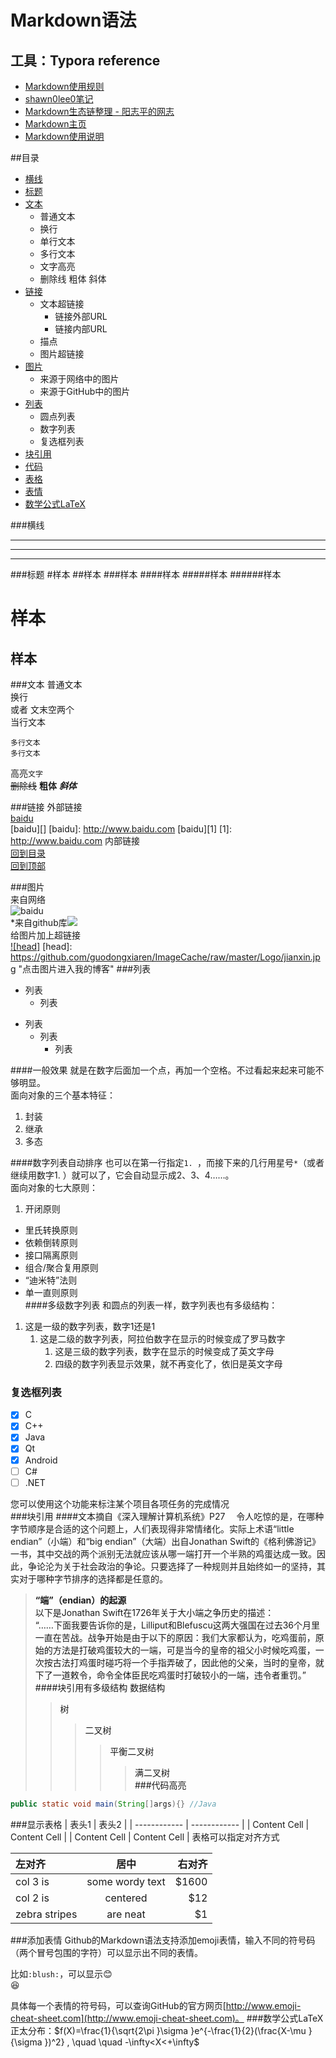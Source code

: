 
Markdown语法
===
工具：Typora
reference
---
* [Markdown使用规则](http://daringfireball.net/projects/markdown/)
* [shawn0lee0笔记](https://shawn0lee0.gitbooks.io/python-omooc2py/content/markdownyu_fa_jian_jie.html)
* [Markdown生态链整理 - 阳志平的网志](http://www.yangzhiping.com/tech/markdown-ecosystem.html)
* [Markdown主页](http://daringfireball.net/projects/markdown/)
* [Markdown使用说明](http://wowubuntu.com/markdown/index.html)

##<a name="index"/>目录
* [横线](#line)
* [标题](#title)
* [文本](#text)
   * 普通文本
   * 换行 
   * 单行文本
   * 多行文本
   * 文字高亮
   * 删除线 粗体 斜体
* [链接](#link)
   * 文本超链接
      *   链接外部URL
      *   链接内部URL
   * 描点
   * 图片超链接
* [图片](#pic)
   * 来源于网络中的图片
   * 来源于GitHub中的图片  
* [列表](#list)
   * 圆点列表
   * 数字列表
   * 复选框列表
* [块引用](#blockquotes)
* [代码](#code)
* [表格](#table) 
* [表情](#emoji)
* [数学公式LaTeX](#LaTeX)

<a name="line"/>
###横线

***
---
___

###<a name="title"/>标题
#样本
##样本
###样本
####样本
#####样本
######样本


样本
===


样本
---  

###<a name="text"/>文本
普通文本<br>
换行<br> 
或者 文末空两个  
	当行文本

	多行文本
	多行文本
高亮`文字`<br>
~~删除线~~
**粗体**
***斜体***

###<a name="link"/>链接
外部链接<br>
[baidu](http://www.baidu.com)  
[baidu][]
[baidu]: http://www.baidu.com
[baidu][1]
[1]: http://www.baidu.com
内部链接  
[回到目录](#index)  
[回到顶部](#TEST)


###<a name="pic"/>图片  
来自网络  
![baidu](http://www.baidu.com/img/bdlogo.gif "百度logo")  
*来自github库![](https://assets-cdn.github.com/images/modules/contact/goldstar.gif)  
给图片加上超链接  
[![head]](http://blog.csdn.net/guodongxiaren/article/details/23690801)
[head]: https://github.com/guodongxiaren/ImageCache/raw/master/Logo/jianxin.jpg	"点击图片进入我的博客"
###<a name="tist"/>列表
- 列表
  - 列表
+ 列表
   + 列表
      + 列表

####一般效果
就是在数字后面加一个点，再加一个空格。不过看起来起来可能不够明显。    
面向对象的三个基本特征：

1. 封装
2. 继承
3. 多态

####数字列表自动排序
也可以在第一行指定`1. `，而接下来的几行用星号`*`（或者继续用数字1. ）就可以了，它会自动显示成2、3、4……。    
面向对象的七大原则：

1. 开闭原则
* 里氏转换原则
* 依赖倒转原则
* 接口隔离原则
* 组合/聚合复用原则
* “迪米特”法则
* 单一直则原则  
####多级数字列表
和圆点的列表一样，数字列表也有多级结构：  

1. 这是一级的数字列表，数字1还是1
   1. 这是二级的数字列表，阿拉伯数字在显示的时候变成了罗马数字
      1. 这是三级的数字列表，数字在显示的时候变成了英文字母
      2. 四级的数字列表显示效果，就不再变化了，依旧是英文字母 
### 复选框列表
- [x] C
- [x] C++
- [x] Java
- [x] Qt
- [x] Android
- [ ] C#
- [ ] .NET

您可以使用这个功能来标注某个项目各项任务的完成情况  
###<a name="blockquotes"/>块引用
####文本摘自《深入理解计算机系统》P27
　令人吃惊的是，在哪种字节顺序是合适的这个问题上，人们表现得非常情绪化。实际上术语“little endian”（小端）和“big endian”（大端）出自Jonathan Swift的《格利佛游记》一书，其中交战的两个派别无法就应该从哪一端打开一个半熟的鸡蛋达成一致。因此，争论沦为关于社会政治的争论。只要选择了一种规则并且始终如一的坚持，其实对于哪种字节排序的选择都是任意的。
><b>“端”（endian）的起源</b><br>
>以下是Jonathan Swift在1726年关于大小端之争历史的描述：<br>
>“……下面我要告诉你的是，Lilliput和Blefuscu这两大强国在过去36个月里一直在苦战。战争开始是由于以下的原因：我们大家都认为，吃鸡蛋前，原始的方法是打破鸡蛋较大的一端，可是当今的皇帝的祖父小时候吃鸡蛋，一次按古法打鸡蛋时碰巧将一个手指弄破了，因此他的父亲，当时的皇帝，就下了一道敕令，命令全体臣民吃鸡蛋时打破较小的一端，违令者重罚。”
####块引用有多级结构
>数据结构
>>树
>>>二叉树
>>>>平衡二叉树
>>>>>满二叉树  
###<a name="code"/>代码高亮
```Java
public static void main(String[]args){} //Java
```
###<a name="table"/>显示表格
| 表头1          | 表头2          |
| ------------ | ------------ |
| Content Cell | Content Cell |
| Content Cell | Content Cell |
表格可以指定对齐方式

| 左对齐           |       居中        |   右对齐 |
| :------------ | :-------------: | ----: |
| col 3 is      | some wordy text | $1600 |
| col 2 is      |    centered     |   $12 |
| zebra stripes |    are neat     |    $1 |
###<a name="emoji"/>添加表情
Github的Markdown语法支持添加emoji表情，输入不同的符号码（两个冒号包围的字符）可以显示出不同的表情。

比如`:blush:`，可以显示:blush:  
:laughing:

具体每一个表情的符号码，可以查询GitHub的官方网页[http://www.emoji-cheat-sheet.com](http://www.emoji-cheat-sheet.com)。
###<a name="LaTeX"/>数学公式LaTeX
正太分布：$f(X)=\frac{1}{\sqrt{2\pi }\sigma }e^{-\frac{1}{2}(\frac{X-\mu }{\sigma })^2} , \quad \quad -\infty<X<+\infty$